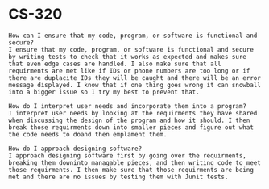 # CS-320

    How can I ensure that my code, program, or software is functional and secure?
    I ensure that my code, program, or software is functional and secure by writing tests to check that it works as expected and makes sure that even edge cases are handled. I also make sure that all requirments are met like if IDs or phone numbers are too long or if there are duplacite IDs they will be caught and there will be an error message displayed. I know that if one thing goes wrong it can snowball into a bigger issue so I try my best to prevent that.  
    
    How do I interpret user needs and incorporate them into a program?
    I interpret user needs by looking at the requirments they have shared when discussing the design of the program and how it should. I then break those requirments down into smaller pieces and figure out what the code needs to doand then emplament them. 
    
    How do I approach designing software?
    I approach designing software first by going over the requirments, breaking them downinto managable pieces, and then writing code to meet those requirments. I then make sure that those requirments are being met and there are no issues by testing them with Junit tests.
